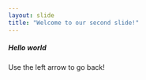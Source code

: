 ```yaml
---
layout: slide
title: "Welcome to our second slide!"
---
```

##### Hello world
Use the left arrow to go back!
